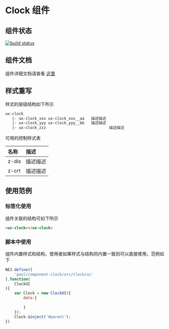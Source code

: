 # Clock 组件

## 组件状态

[![build status](https://g.hz.netease.com/edu-frontend/component-clock/badges/master/build.svg)](https://g.hz.netease.com/edu-frontend/component-clock/commits/master)

## 组件文档

组件详细文档请查看 [这里](./docs/index.html)

## 样式重写

样式的层级结构如下所示

```bash
ux-clock
   |- ux-clock_xxx ux-clock_xxx__aa   描述描述
   |- ux-clock_yyy ux-clock_yyy__bb   描述描述
   |- ux-clock_zzz                            描述描述
```

可用的控制样式表

| 名称 | 描述 |
| :--- | :--- |
| z-dis | 描述描述 |
| z-crt | 描述描述 |

## 使用范例

### 标签化使用

组件关联的结构可如下所示

```html
<ux-clock></ux-clock>
```

### 脚本中使用

组件内置样式和结构，使用者如果样式与结构同内置一致则可以直接使用，范例如下

```javascript
NEJ.define([
    'pool/component-clock/src/clock/ui'
],function(
    ClockUI
){
    var Clock = new ClockUI({
        data:{
            
        }
    });
    Clock.$inject('#parent');
})
```